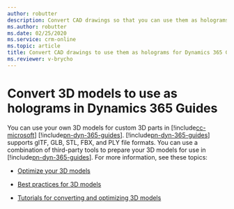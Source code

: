 ```yaml
---
author: robutter
description: Convert CAD drawings so that you can use them as holograms for 3D parts in Microsoft Dynamics 365 Guides
ms.author: robutter
ms.date: 02/25/2020
ms.service: crm-online
ms.topic: article
title: Convert CAD drawings to use them as holograms for Dynamics 365 Guides
ms.reviewer: v-brycho
---
```


# Convert 3D models to use as holograms in Dynamics 365 Guides

You can use your own 3D models for custom 3D parts in [!include[cc-microsoft](../includes/cc-microsoft.md)] [!include[pn-dyn-365-guides](../includes/pn-dyn-365-guides.md)]. [!include[pn-dyn-365-guides](../includes/pn-dyn-365-guides.md)] supports glTF, GLB, STL, FBX, and PLY file formats. You can use a combination of third-party tools to prepare your 3D models for use in [!include[pn-dyn-365-guides](../includes/pn-dyn-365-guides.md)]. For more information, see these topics:

- [Optimize your 3D models](https://docs.microsoft.com/dynamics365/mixed-reality/import-tool/optimize-models)

- [Best practices for 3D models](https://docs.microsoft.com/dynamics365/mixed-reality/import-tool/best-practices)

- [Tutorials for converting and optimizing 3D models](https://docs.microsoft.com/dynamics365/mixed-reality/import-tool/tutorials-overview)
